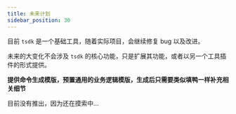 ```yaml
---
title: 未来计划
sidebar_position: 30
---
```


目前 `tsdk` 是一个基础工具，随着实际项目，会继续修复 bug 以及改进。

未来的大变化不会涉及 `tsdk` 的核心功能，只是扩展其功能，或者以另一个工具插件的形式提供。

**提供命令生成模版，预置通用的业务逻辑模版，生成后只需要类似填鸭一样补充相关细节**

目前没有推出，因为还在摸索中...
